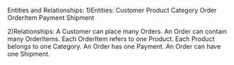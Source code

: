Entities and Relationships:
1)Entities:
Customer
Product
Category
Order
OrderItem
Payment
Shipment

2)Relationships:
A Customer can place many Orders.
An Order can contain many OrderItems.
Each OrderItem refers to one Product.
Each Product belongs to one Category.
An Order has one Payment.
An Order can have one Shipment.

